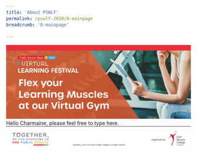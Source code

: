 ```yaml
---
title: 'About PSWLF'
permalink: /pswlf-2020/0-mainpage
breadcrumb: '0-mainpage'

---
```

![PSC2020](/images/PSWLF_Microsite_Banner.jpg)
<br> Hello Charmaine, please feel free to type here.
<br>
![PSC2020](/images/PSWLF_Microsite_Footer.jpg)

